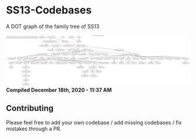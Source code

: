 # SS13-Codebases
A DOT graph of the family tree of SS13

![Graph](https://raw.githubusercontent.com/CthulhuOnIce/SS13-Codebases/master/tree.svg?sanitize=true)
**Compiled December 18th, 2020 - 11:37 AM**

## Contributing
Please feel free to add your own codebase / add missing codebases / fix mistakes through a PR. 
